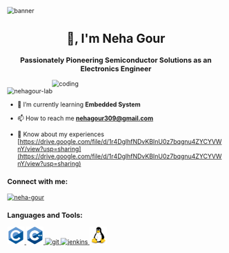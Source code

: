 ![banner](https://user-images.githubusercontent.com/61261654/114380542-d3314f80-9ba7-11eb-847c-31ba132fb4b8.png)


<h1 align="center">👋, I'm Neha Gour</h1>
<h3 align="center">Passionately Pioneering Semiconductor Solutions as an Electronics Engineer</h3>
<img align="right" alt="coding" width="400" src="https://media.tenor.com/S59bPkT0pqcAAAAC/programming.gif">
<p align="left"> <img src="https://komarev.com/ghpvc/?username=nehagour-lab&label=Profile%20views&color=0e75b6&style=flat" alt="nehagour-lab" /> </p>

- 🌱 I’m currently learning **Embedded System**

- 📫 How to reach me **nehagour309@gmail.com**

- 📄 Know about my experiences [https://drive.google.com/file/d/1r4DglhfNDvKBInU0z7bqgnu4ZYCYVWnY/view?usp=sharing](https://drive.google.com/file/d/1r4DglhfNDvKBInU0z7bqgnu4ZYCYVWnY/view?usp=sharing)

<h3 align="left">Connect with me:</h3>
<p align="left">
<a href="https://linkedin.com/in/neha-gour" target="blank"><img align="center" src="https://raw.githubusercontent.com/rahuldkjain/github-profile-readme-generator/master/src/images/icons/Social/linked-in-alt.svg" alt="neha-gour" height="30" width="40" /></a>
</p>

<h3 align="left">Languages and Tools:</h3>
<p align="left"> <a href="https://www.cprogramming.com/" target="_blank" rel="noreferrer"> <img src="https://raw.githubusercontent.com/devicons/devicon/master/icons/c/c-original.svg" alt="c" width="40" height="40"/> </a> <a href="https://www.w3schools.com/cpp/" target="_blank" rel="noreferrer"> <img src="https://raw.githubusercontent.com/devicons/devicon/master/icons/cplusplus/cplusplus-original.svg" alt="cplusplus" width="40" height="40"/> </a> <a href="https://git-scm.com/" target="_blank" rel="noreferrer"> <img src="https://www.vectorlogo.zone/logos/git-scm/git-scm-icon.svg" alt="git" width="40" height="40"/> </a> <a href="https://www.jenkins.io" target="_blank" rel="noreferrer"> <img src="https://www.vectorlogo.zone/logos/jenkins/jenkins-icon.svg" alt="jenkins" width="40" height="40"/> </a> <a href="https://www.linux.org/" target="_blank" rel="noreferrer"> <img src="https://raw.githubusercontent.com/devicons/devicon/master/icons/linux/linux-original.svg" alt="linux" width="40" height="40"/> </a> </p>
